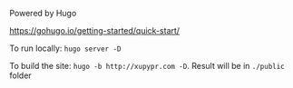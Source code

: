 Powered by Hugo

https://gohugo.io/getting-started/quick-start/

To run locally: `hugo server -D`

To build the site: `hugo -b http://xupypr.com -D`. Result will be in `./public` folder

